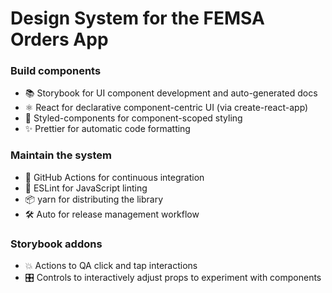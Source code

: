 # Design System for the FEMSA Orders App

### Build components
 - 📚 Storybook for UI component development and auto-generated docs
 - ⚛️ React for declarative component-centric UI (via create-react-app)
 - 💅 Styled-components for component-scoped styling
 - ✨ Prettier for automatic code formatting
### Maintain the system
 - 🚥 GitHub Actions for continuous integration
 - 📐 ESLint for JavaScript linting
 - 📦 yarn for distributing the library
 - 🛠 Auto for release management workflow
### Storybook addons
 - 💥 Actions to QA click and tap interactions
 - 🎛 Controls to interactively adjust props to experiment with components

